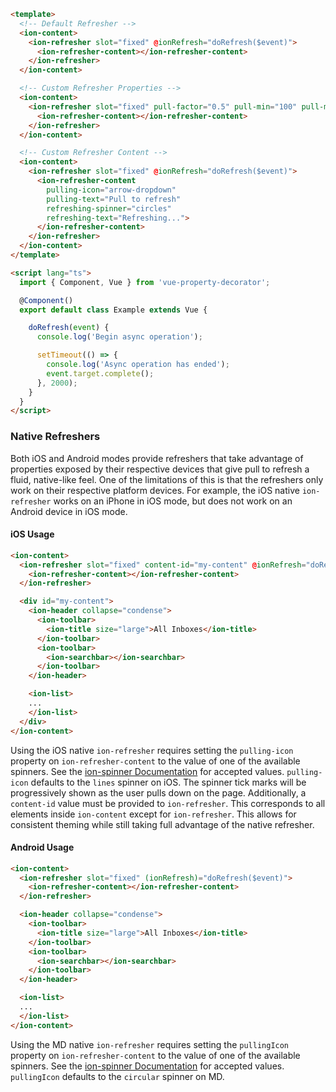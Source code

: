 ```html
<template>
  <!-- Default Refresher -->
  <ion-content>
    <ion-refresher slot="fixed" @ionRefresh="doRefresh($event)">
      <ion-refresher-content></ion-refresher-content>
    </ion-refresher>
  </ion-content>

  <!-- Custom Refresher Properties -->
  <ion-content>
    <ion-refresher slot="fixed" pull-factor="0.5" pull-min="100" pull-max="200">
      <ion-refresher-content></ion-refresher-content>
    </ion-refresher>
  </ion-content>

  <!-- Custom Refresher Content -->
  <ion-content>
    <ion-refresher slot="fixed" @ionRefresh="doRefresh($event)">
      <ion-refresher-content
        pulling-icon="arrow-dropdown"
        pulling-text="Pull to refresh"
        refreshing-spinner="circles"
        refreshing-text="Refreshing...">
      </ion-refresher-content>
    </ion-refresher>
  </ion-content>
</template>

<script lang="ts">
  import { Component, Vue } from 'vue-property-decorator';

  @Component()
  export default class Example extends Vue {

    doRefresh(event) {
      console.log('Begin async operation');

      setTimeout(() => {
        console.log('Async operation has ended');
        event.target.complete();
      }, 2000);
    }
  }
</script>
```

### Native Refreshers

Both iOS and Android modes provide refreshers that take advantage of properties exposed by their respective devices that give pull to refresh a fluid, native-like feel. One of the limitations of this is that the refreshers only work on their respective platform devices. For example, the iOS native `ion-refresher` works on an iPhone in iOS mode, but does not work on an Android device in iOS mode.

#### iOS Usage

```html
<ion-content>
  <ion-refresher slot="fixed" content-id="my-content" @ionRefresh="doRefresh($event)">
    <ion-refresher-content></ion-refresher-content>
  </ion-refresher>

  <div id="my-content">
    <ion-header collapse="condense">
      <ion-toolbar>
        <ion-title size="large">All Inboxes</ion-title>
      </ion-toolbar>
      <ion-toolbar>
        <ion-searchbar></ion-searchbar>
      </ion-toolbar>
    </ion-header>

    <ion-list>
    ...
    </ion-list>
  </div>
</ion-content>
```

Using the iOS native `ion-refresher` requires setting the `pulling-icon` property on `ion-refresher-content` to the value of one of the available spinners. See the [ion-spinner Documentation](https://ionicframework.com/docs/api/spinner#properties) for accepted values. `pulling-icon` defaults to the `lines` spinner on iOS. The spinner tick marks will be progressively shown as the user pulls down on the page. Additionally, a `content-id` value must be provided to `ion-refresher`. This corresponds to all elements inside `ion-content` except for `ion-refresher`. This allows for consistent theming while still taking full advantage of the native refresher.

#### Android Usage

```html
<ion-content>
  <ion-refresher slot="fixed" (ionRefresh)="doRefresh($event)">
    <ion-refresher-content></ion-refresher-content>
  </ion-refresher>

  <ion-header collapse="condense">
    <ion-toolbar>
      <ion-title size="large">All Inboxes</ion-title>
    </ion-toolbar>
    <ion-toolbar>
      <ion-searchbar></ion-searchbar>
    </ion-toolbar>
  </ion-header>

  <ion-list>
  ...
  </ion-list>
</ion-content>
```

Using the MD native `ion-refresher` requires setting the `pullingIcon` property on `ion-refresher-content` to the value of one of the available spinners. See the [ion-spinner Documentation](https://ionicframework.com/docs/api/spinner#properties) for accepted values. `pullingIcon` defaults to the `circular` spinner on MD.